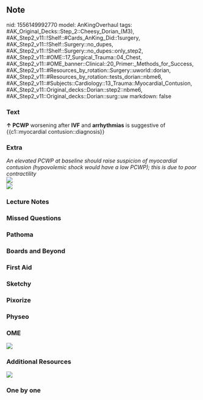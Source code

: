 ## Note
nid: 1556149992770
model: AnKingOverhaul
tags: #AK_Original_Decks::Step_2::Cheesy_Dorian_(M3), #AK_Step2_v11::!Shelf::#Cards_AnKing_Did::1surgery, #AK_Step2_v11::!Shelf::Surgery::no_dupes, #AK_Step2_v11::!Shelf::Surgery::no_dupes::only_step2, #AK_Step2_v11::#OME::17_Surgical_Trauma::04_Chest, #AK_Step2_v11::#OME_banner::Clinical::20_Primer:_Methods_for_Success, #AK_Step2_v11::#Resources_by_rotation::Surgery::uworld::dorian, #AK_Step2_v11::#Resources_by_rotation::tests_dorian::nbme6, #AK_Step2_v11::#Subjects::Cardiology::13_Trauma::Myocardial_Contusion, #AK_Step2_v11::Original_decks::Dorian::step2::nbme6, #AK_Step2_v11::Original_decks::Dorian::surg::uw
markdown: false

### Text
<b>↑ PCWP</b> worsening after <b>IVF</b> and <b>arrhythmias</b> is
suggestive of {{c1::myocardial contusion::diagnosis}}

### Extra
<div>
  <i>An elevated PCWP at baseline should raise suspicion of
  myocardial contusion (hypovolemic shock would have a low PCWP);
  this is due to poor contractility</i>
</div>
<div style="text-decoration: underline;"></div>
<div style="text-decoration: underline;"><img src=
"paste-5578681481166849.jpg" class="resizer"></div>
<div style="text-decoration: underline;"><img src="shock.png"
class="resizer"></div>

### Lecture Notes


### Missed Questions


### Pathoma


### Boards and Beyond


### First Aid


### Sketchy


### Pixorize


### Physeo


### OME
<div class="ome-widget">
  <a href="https://onlinemeded.org/spa/surgery?ref=anki"><img src=
  "_OME_AnkiFlashcards_Topic_4.png"></a>
</div>

### Additional Resources
<img src="paste-20667382628353%20(1).jpg" class="resizer">

### One by one

